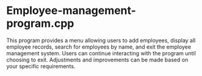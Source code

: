 # Employee-management-program.cpp
This program provides a menu allowing users to add employees, display all employee records, search for employees by name, and exit the employee management system. Users can continue interacting with the program until choosing to exit. Adjustments and improvements can be made based on your specific requirements.
